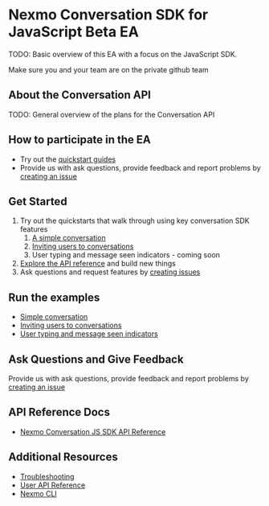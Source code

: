# Nexmo Conversation SDK for JavaScript Beta EA

TODO: Basic overview of this EA with a focus on the JavaScript SDK.

Make sure you and your team are on the private github team

## About the Conversation API

TODO: General overview of the plans for the Conversation API

## How to participate in the EA

* Try out the [quickstart guides](#get-started)
* Provide us with ask questions, provide feedback and report problems by [creating an issue](/../../issues/)

## Get Started

1. Try out the quickstarts that walk through using key conversation SDK features
    1. [A simple conversation](docs/getting-started.md)
    2. [Inviting users to conversations](docs/getting-started-2.md)
    3. User typing and message seen indicators - coming soon
2. [Explore the API reference](https://conversation-js-docs.herokuapp.com/) and build new things
3. Ask questions and request features by [creating issues](https://github.com/Nexmo/conversation-js-quickstart/issues/new)


## Run the examples

* [Simple conversation](examples/1-simple-conversation/)
* [Inviting users to conversations](examples/2-inviting-members)
* [User typing and message seen indicators](examples/3-utilizing-events)

## Ask Questions and Give Feedback

Provide us with ask questions, provide feedback and report problems by [creating an issue](https://github.com/Nexmo/conversation-js-quickstart/issues/new)

## API Reference Docs

* [Nexmo Conversation JS SDK API Reference](https://conversation-js-docs.herokuapp.com/)

## Additional Resources

* [Troubleshooting](docs/troubleshooting.md)
* [User API Reference](docs/user-api-reference.md)
* [Nexmo CLI](https://github.com/nexmo/nexmo-cli)
